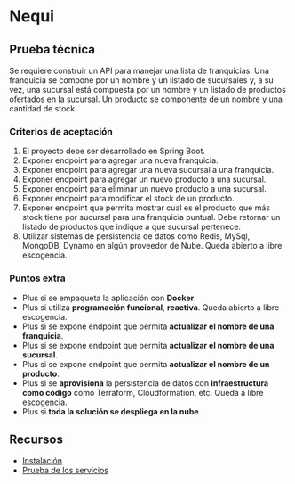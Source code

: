 # Nequi

## Prueba técnica

Se requiere construir un API para manejar una lista de franquicias. Una franquicia se compone por un nombre y un listado de sucursales y, a su vez, una sucursal está compuesta por un nombre y un listado de productos ofertados en la sucursal. Un producto se componente de un nombre y una cantidad de stock.

### Criterios de aceptación

1. El proyecto debe ser desarrollado en Spring Boot.
2. Exponer endpoint para agregar una nueva franquicia.
3. Exponer endpoint para agregar una nueva sucursal a una franquicia.
4. Exponer endpoint para agregar un nuevo producto a una sucursal.
5. Exponer endpoint para eliminar un nuevo producto a una sucursal.
6. Exponer endpoint para modificar el stock de un producto.
7. Exponer endpoint que permita mostrar cual es el producto que más stock tiene por sucursal
   para una franquicia puntual. Debe retornar un listado de productos que indique a que sucursal
   pertenece.
8. Utilizar sistemas de persistencia de datos como Redis, MySql, MongoDB, Dynamo en algún
   proveedor de Nube. Queda abierto a libre escogencia.


### Puntos extra
* Plus si se empaqueta la aplicación con **Docker**.
* Plus si utiliza **programación funcional**, **reactiva**. Queda abierto a libre escogencia.
* Plus si se expone endpoint que permita **actualizar el nombre de una franquicia**.
* Plus si se expone endpoint que permita **actualizar el nombre de una sucursal**.
* Plus si se expone endpoint que permita **actualizar el nombre de un producto**.
* Plus si se **aprovisiona** la persistencia de datos con **infraestructura como código** como Terraform,
Cloudformation, etc. Queda a libre escogencia.
* Plus si **toda la solución se despliega en la nube**.

## Recursos

* [Instalación](INSTALACION.md)
* [Prueba de los servicios](PRUEBAS.md)
